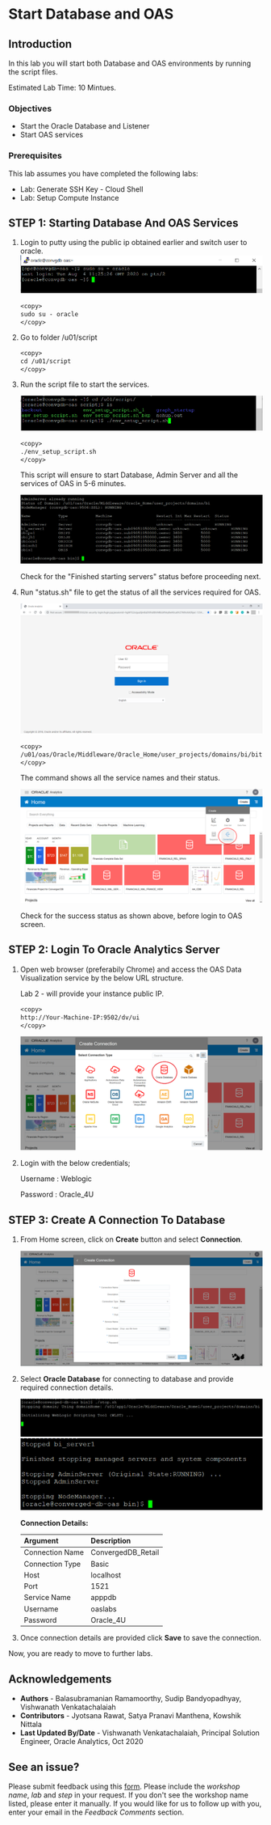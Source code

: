# Start Database and OAS #

## Introduction ##
In this lab you will start both Database and OAS environments by running the script files. 

Estimated Lab Time: 10 Mintues.

### Objectives ###

- Start the Oracle Database and Listener
- Start OAS services
  
### Prerequisites ###

This lab assumes you have completed the following labs:  
- Lab: Generate SSH Key - Cloud Shell
- Lab: Setup Compute Instance  

## STEP 1: Starting Database And OAS Services

1. Login to putty using the public ip obtained earlier and switch user to oracle.
      ![](./images/oas-environment1.png " ")
      `````
      <copy>
      sudo su - oracle
      </copy>
      ````` 

2. Go to folder /u01/script

      ````
      <copy>
      cd /u01/script
      </copy>
      ````
3. Run the script file to start the services.
   
      ![](./images/oas-environment4.png " ")
      ````
      <copy>
      ./env_setup_script.sh
      </copy>
      ````
  
      This script will ensure to start Database, Admin Server and all the services of OAS in 5-6 minutes. 

      ![](./images/oas-environment5.png " ")

      Check for the "Finished starting servers" status before proceeding next.

4. Run "status.sh" file to get the status of all the services required for OAS. 

      ![](./images/oas-environment6.png " ")
      ````
      <copy>
      /u01/oas/Oracle/Middleware/Oracle_Home/user_projects/domains/bi/bitools/bin/status.sh
      </copy>
      ````
 
      The command shows all the service names and their status.

      ![](./images/oas-environment7.png " ")

      Check for the success status as shown above, before login to OAS screen.

## STEP 2: Login To Oracle Analytics Server

1. Open web browser (preferabily Chrome) and access the OAS Data Visualization service by the below URL structure.  

      Lab 2 - will provide your instance public IP. 
      ````
      <copy>
      http://Your-Machine-IP:9502/dv/ui
      </copy>
      ````
      ![](./images/oas-environment8.png " ")

2. Login with the below credentials;

      Username	: Weblogic

      Password 	: Oracle_4U

## STEP 3: Create A Connection To Database

1. From Home screen, click on **Create** button and select **Connection**.

      ![](./images/oas-environment9.png " ")

2. Select **Oracle Database** for connecting to database and provide required connection details.  

      ![](./images/oas-environment10.png " ")
      ![](./images/oas-environment11.png " ")

      **Connection Details:**	

      | Argument  | Description   |
      | ------------- | ------------- |
      | Connection Name | ConvergedDB_Retail |
      | Connection Type | Basic  |
      | Host | localhost  |
      | Port | 1521  |
      | Service Name | apppdb  |
      | Username | oaslabs  |
      | Password | Oracle_4U  |

3. Once connection details are provided click **Save** to save the connection.

Now, you are ready to move to further labs.

## Acknowledgements

- **Authors** - Balasubramanian Ramamoorthy, Sudip Bandyopadhyay, Vishwanath Venkatachalaiah
- **Contributors** - Jyotsana Rawat, Satya Pranavi Manthena, Kowshik Nittala
- **Last Updated By/Date** - Vishwanath Venkatachalaiah, Principal Solution Engineer, Oracle Analytics, Oct 2020

## See an issue?
Please submit feedback using this [form](https://apexapps.oracle.com/pls/apex/f?p=133:1:::::P1_FEEDBACK:1). Please include the *workshop name*, *lab* and *step* in your request.  If you don't see the workshop name listed, please enter it manually. If you would like for us to follow up with you, enter your email in the *Feedback Comments* section.